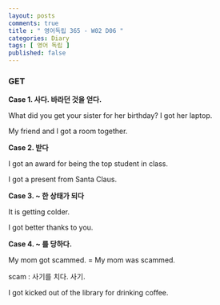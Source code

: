 ```yaml
---
layout: posts
comments: true
title : " 영어독립 365 - W02 D06 "
categories: Diary
tags: [ 영어 독립 ]
published: false
---
```


### GET

**Case 1. 사다. 바라던 것을 얻다.**

What did you get your sister for her birthday?
I got her laptop.

My friend and I got a room together.

**Case 2. 받다**

I got an award for being the top student in class.

I got a present from Santa Claus.

**Case 3. ~ 한 상태가 되다**

It is getting colder.

I got better thanks to you.

**Case 4. ~ 를 당하다.**

My mom got scammed. = My mom was scammed.

scam
 : 사기를 치다. 사기.

I got kicked out of the library for drinking coffee.